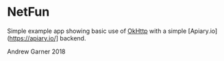 # NetFun
Simple example app showing basic use of [OkHttp](http://square.github.io/okhttp/) with a simple [Apiary.io](https://apiary.io/] backend.

Andrew Garner 2018
